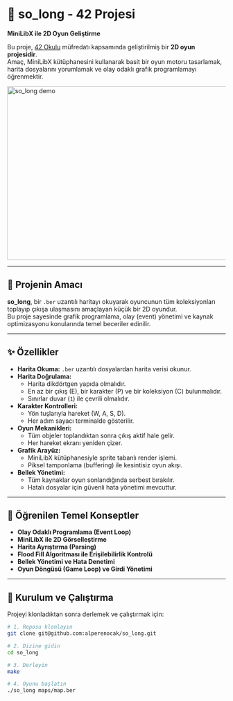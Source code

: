 # 🧱 so_long - 42 Projesi

**MiniLibX ile 2D Oyun Geliştirme**

Bu proje, [42 Okulu](https://42kocaeli.com.tr/) müfredatı kapsamında geliştirilmiş bir **2D oyun projesidir**.  
Amaç, MiniLibX kütüphanesini kullanarak basit bir oyun motoru tasarlamak, harita dosyalarını yorumlamak ve olay odaklı grafik programlamayı öğrenmektir.  

<img width="800" height="400" alt="so_long demo" src="https://github.com/user-attachments/assets/so_long-demo.png" />

---

## 📜 Projenin Amacı

**so_long**, bir `.ber` uzantılı haritayı okuyarak oyuncunun tüm koleksiyonları toplayıp çıkışa ulaşmasını amaçlayan küçük bir 2D oyundur.  
Bu proje sayesinde grafik programlama, olay (event) yönetimi ve kaynak optimizasyonu konularında temel beceriler edinilir.

---

## ✨ Özellikler

* **Harita Okuma:** `.ber` uzantılı dosyalardan harita verisi okunur.  
* **Harita Doğrulama:**  
  - Harita dikdörtgen yapıda olmalıdır.  
  - En az bir çıkış (E), bir karakter (P) ve bir koleksiyon (C) bulunmalıdır.  
  - Sınırlar duvar (`1`) ile çevrili olmalıdır.  
* **Karakter Kontrolleri:**  
  - Yön tuşlarıyla hareket (W, A, S, D).  
  - Her adım sayacı terminalde gösterilir.  
* **Oyun Mekanikleri:**  
  - Tüm objeler toplandıktan sonra çıkış aktif hale gelir.  
  - Her hareket ekranı yeniden çizer.  
* **Grafik Arayüz:**  
  - MiniLibX kütüphanesiyle sprite tabanlı render işlemi.  
  - Piksel tamponlama (buffering) ile kesintisiz oyun akışı.  
* **Bellek Yönetimi:**  
  - Tüm kaynaklar oyun sonlandığında serbest bırakılır.  
  - Hatalı dosyalar için güvenli hata yönetimi mevcuttur.

---

## 🧠 Öğrenilen Temel Konseptler

* **Olay Odaklı Programlama (Event Loop)**  
* **MiniLibX ile 2D Görselleştirme**  
* **Harita Ayrıştırma (Parsing)**  
* **Flood Fill Algoritması ile Erişilebilirlik Kontrolü**  
* **Bellek Yönetimi ve Hata Denetimi**  
* **Oyun Döngüsü (Game Loop) ve Girdi Yönetimi**

---

## 🚀 Kurulum ve Çalıştırma

Projeyi klonladıktan sonra derlemek ve çalıştırmak için:

```bash
# 1. Reposu klonlayın
git clone git@github.com:alperenocak/so_long.git

# 2. Dizine gidin
cd so_long

# 3. Derleyin
make

# 4. Oyunu başlatın
./so_long maps/map.ber
